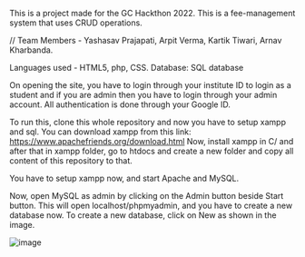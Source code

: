 This is a project made for the GC Hackthon 2022.
This is a fee-management system that uses CRUD operations.

// Team Members - Yashasav Prajapati, Arpit Verma, Kartik Tiwari, Arnav Kharbanda.

Languages used - HTML5, php, CSS.
Database: SQL database

On opening the site, you have to login through your institute ID to login as a student and if you are admin then you have to login through your admin account. All authentication is done through your Google ID.

To run this, clone this whole repository and now you have to setup xampp and sql.
You can download xampp from this link: https://www.apachefriends.org/download.html
Now, install xampp in C/ and after that in xampp folder, go to htdocs and create a new folder and copy all content of this repository to that.

You have to setup xampp now, and start Apache and MySQL.

Now, open MySQL as admin by clicking on the Admin button beside Start button. This will open localhost/phpmyadmin, and you have to create a new database now. 
To create a new database, click on New as shown in the image.

![image](https://user-images.githubusercontent.com/40720591/163674980-3e1f341c-ae0d-4791-88c6-5e9876b34c56.png)




